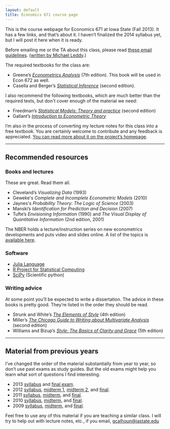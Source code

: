 ```yaml
---
layout: default
title: Economics 671 course page
---
```


[leddy]: http://mleddy.blogspot.com/2005/01/how-to-e-mail-professor.html

This is the course webpage for Economics 671 at Iowa State (Fall
2013). It has a few links, and that’s about it.  I haven’t finalized
the 2014 syllabus yet, but I will post it here when it is ready.

Before emailing me or the TA about this class, please read [these
email guidelines](/dl/email).
([written by Michael Leddy][leddy].)

The required textbooks for the class are:

* Greene’s *[Econometrics Analysis][]* (7th edition). This book will be used in Econ 672 as well.
* Casella and Berger’s *[Statistical Inference][]* (second edition).

I also recommend the following textbooks, which are much better than
the required texts, but don't cover enough of the material we need:

[Econometrics Analysis]: http://www.amazon.com/Econometric-Analysis-Edition-William-Greene/dp/0131395386
[Statistical Inference]: www.amazon.com/Statistical-Inference-George-Casella/dp/0534243126

* Freedman’s *[Statistical Models: Theory and practice][]* (second edition)
* Gallant’s *[Introduction to Econometric Theory][]*

[Statistical Models: Theory and practice]: www.amazon.com/Statistical-Models-Practice-David-Freedman/dp/0521743850
[Introduction to Econometric Theory]: www.amazon.com/Introduction-Econometric-Theory-Ronald-Gallant/dp/0691016453

I’m also in the process of converting my lecture notes for this class
into a free textbook.  You are certainly welcome to contribute and any
feedback is appreciated. [You can read more about it on the project’s
homepage](http://www.econometricslibrary.com/core).

<hr />

Recommended resources
---------------------

### Books and lectures

These are great. Read them all.

* Cleveland’s *Visualizing Data* (1993)
* Geweke's *Complete and Incomplete Econometric Models* (2010)
* Jaynes's *Probability Theory: The Logic of Science* (2003)
* Manski’s *Identification for Prediction and Decision* (2007)
* Tufte’s *Envisioning Information* (1990) and *The Visual Display of
  Quantitative Information* (2nd edition, 2001)

The NBER holds a lecture/instruction series on new econometrics
developments and puts video and slides online. A list of the topics is
[available here](http://www.nber.org/SI_econometrics_lectures.html).

### Software

* [Julia Language](http://julialang.org/)
* [R Project for Statistical Computing](http://www.r-project.org)
* [SciPy](http://www.scipy.org/) (Scientific python)

### Writing advice

At some point you’ll be expected to write a dissertation. The advice
in these books is pretty good. They’re listed in the order they should
be read.

* Strunk and White’s *[The Elements of Style][]* (4th edition)
* Miller’s *[The Chicago Guide to Writing about Multivariate Analysis][]*
  (second edition)
* Williams and Bizup’s *[Style: The Basics of Clarity and Grace][]*
  (5th edition)

[The Elements of Style]: www.amazon.com/The-Elements-Style-Fourth-Edition/dp/020530902X
[The Chicago Guide to Writing about Multivariate Analysis]: www.amazon.com/Chicago-Writing-Multivariate-Analysis-Publishing/dp/0226527875
[Style: The Basics of Clarity and Grace]: www.amazon.com/Style-Basics-Clarity-Grace-5th/dp/0321953304

<hr />

Material from previous years
----------------------------

I’ve changed the order of the material substantially from year to year,
so don’t use past exams as study guides. But the old exams might help
you learn what sort of questions I find interesting.

* 2013 [syllabus](syllabus-2013) and [final exam](test-final-2013.pdf).
* 2012 [syllabus](syllabus-2012),
  [midterm 1](test1-2012.pdf),
  [midterm 2](test2-2012.pdf), and
  [final](test-final-2012.pdf).
* 2011 [syllabus](syllabus-2011.pdf),
  [midterm](test1-2011.pdf), and
  [final](test-final-2011.pdf).
* 2010 [syllabus](syllabus-2010.pdf),
  [midterm](test1-2010.pdf), and
  [final](test-final2010.pdf).
* 2009 [syllabus](syllabus-2009.pdf),
  [midterm](test1-2009.pdf), and
  [final](test-final-2009.pdf).

Feel free to use any of this material if you are teaching a similar
class. I will try to help out with lecture notes, etc., if you
email, <gcalhoun@iastate.edu>

[CC]: http://creativecommons.org/licenses/by-sa/3.0/

